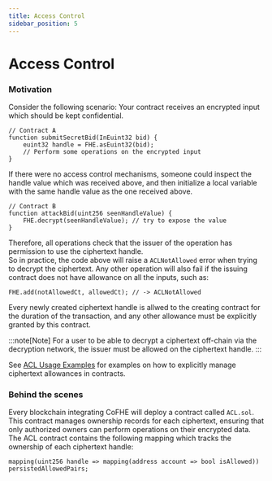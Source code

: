 ```yaml
---
title: Access Control
sidebar_position: 5
---
```


# Access Control

### Motivation

Consider the following scenario: Your contract receives an encrypted input which should be kept confidential.

```solidity
// Contract A
function submitSecretBid(InEuint32 bid) {
    euint32 handle = FHE.asEuint32(bid);
    // Perform some operations on the encrypted input
}
```

If there were no access control mechanisms, someone could inspect the handle value which was received above, and then
initialize a local variable with the same handle value as the one received above.
```solidity
// Contract B
function attackBid(uint256 seenHandleValue) {
    FHE.decrypt(seenHandleValue); // try to expose the value
}
```

Therefore, all operations check that the issuer of the operation has permission to use the ciphertext handle. <br>
So in practice, the code above will raise a `ACLNotAllowed` error when trying to decrypt the ciphertext.
Any other operation will also fail if the issuing contract does not have allowance on all the inputs, such as:
```solidity
FHE.add(notAllowedCt, allowedCt); // -> ACLNotAllowed
```
Every newly created ciphertext handle is allwed to the creating contract for the duration of the transaction, and any other
allowance must be explicitly granted by this contract.

:::note[Note]
For a user to be able to decrypt a ciphertext off-chain via the decryption network, the issuer must be allowed on the ciphertext handle.
:::

See [ACL Usage Examples](../tutorials/acl-usage-examples) for examples on how to explicitly manage ciphertext allowances in contracts.

### Behind the scenes
Every blockchain integrating CoFHE will deploy a contract called `ACL.sol`.
This contract manages ownership records for each ciphertext, ensuring that only authorized owners can perform operations on their encrypted data.
The ACL contract contains the following mapping which tracks the ownership of each ciphertext handle:
```solidity
mapping(uint256 handle => mapping(address account => bool isAllowed)) persistedAllowedPairs;
```